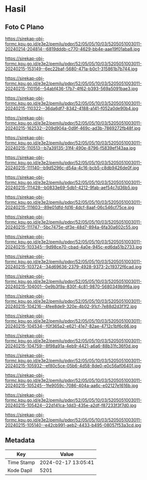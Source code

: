 # Hasil

## Foto C Plano

https://sirekap-obj-formc.kpu.go.id/e3e2/pemilu/pdpr/52/05/05/10/03/5205051003011-20240214-204814--6819dddb-c770-4629-bb4e-aae19f01aba8.jpg

https://sirekap-obj-formc.kpu.go.id/e3e2/pemilu/pdpr/52/05/05/10/03/5205051003011-20240215-153149--6ec22baf-5680-471a-b0c1-315861b7b744.jpg

https://sirekap-obj-formc.kpu.go.id/e3e2/pemilu/pdpr/52/05/05/10/03/5205051003011-20240215-110156--54abf436-17b7-4f62-b393-569a5091bae3.jpg

https://sirekap-obj-formc.kpu.go.id/e3e2/pemilu/pdpr/52/05/05/10/03/5205051003011-20240215-110322--36da6df7-8342-4188-a141-f052a0de90b4.jpg

https://sirekap-obj-formc.kpu.go.id/e3e2/pemilu/pdpr/52/05/05/10/03/5205051003011-20240215-162532--209d904a-0d9f-469c-ad3b-7869272fb48f.jpg

https://sirekap-obj-formc.kpu.go.id/e3e2/pemilu/pdpr/52/05/05/10/03/5205051003011-20240215-110513--b7a39135-31f4-490e-8796-f5839ef143aa.jpg

https://sirekap-obj-formc.kpu.go.id/e3e2/pemilu/pdpr/52/05/05/10/03/5205051003011-20240215-111140--b9d5296c-d54a-4c16-bcb5-c8db9426de0f.jpg

https://sirekap-obj-formc.kpu.go.id/e3e2/pemilu/pdpr/52/05/05/10/03/5205051003011-20240215-111428--b0833e69-5db1-4212-9fab-aef54c7d36b5.jpg

https://sirekap-obj-formc.kpu.go.id/e3e2/pemilu/pdpr/52/05/05/10/03/5205051003011-20240215-111603--89e01dfd-fd16-4dcf-8aaf-06c546cf75ce.jpg

https://sirekap-obj-formc.kpu.go.id/e3e2/pemilu/pdpr/52/05/05/10/03/5205051003011-20240215-111747--5bc7475e-df3e-48d7-894a-6fa30a602c55.jpg

https://sirekap-obj-formc.kpu.go.id/e3e2/pemilu/pdpr/52/05/05/10/03/5205051003011-20240215-103345--9d98ce70-cbad-4a0e-945c-ed6da51b2733.jpg

https://sirekap-obj-formc.kpu.go.id/e3e2/pemilu/pdpr/52/05/05/10/03/5205051003011-20240215-103724--34d69636-2379-4928-9373-2c19372f6cad.jpg

https://sirekap-obj-formc.kpu.go.id/e3e2/pemilu/pdpr/52/05/05/10/03/5205051003011-20240215-104001--0e9b3f9a-830f-4c81-9870-5680349b9f6a.jpg

https://sirekap-obj-formc.kpu.go.id/e3e2/pemilu/pdpr/52/05/05/10/03/5205051003011-20240215-104216--4fee8de9-320e-4b02-91cf-7e88d2d3f1f2.jpg

https://sirekap-obj-formc.kpu.go.id/e3e2/pemilu/pdpr/52/05/05/10/03/5205051003011-20240215-104534--f0f365a2-e621-41e7-82ae-4712c1bf6c66.jpg

https://sirekap-obj-formc.kpu.go.id/e3e2/pemilu/pdpr/52/05/05/10/03/5205051003011-20240215-104759--8f98a91a-4eb9-4421-a6a6-88b31fc36f0d.jpg

https://sirekap-obj-formc.kpu.go.id/e3e2/pemilu/pdpr/52/05/05/10/03/5205051003011-20240215-105932--ef80c5ce-05b6-4d58-8de0-e0c56af06401.jpg

https://sirekap-obj-formc.kpu.go.id/e3e2/pemilu/pdpr/52/05/05/10/03/5205051003011-20240215-105245--1fe9059c-7086-404a-aa6c-e02127e1616b.jpg

https://sirekap-obj-formc.kpu.go.id/e3e2/pemilu/pdpr/52/05/05/10/03/5205051003011-20240215-105424--22d141ca-1dd3-435e-a2df-f87233f3f7d0.jpg

https://sirekap-obj-formc.kpu.go.id/e3e2/pemilu/pdpr/52/05/05/10/03/5205051003011-20240215-105140--e42cb991-aeb2-4433-b495-08057f53a3cd.jpg


## Metadata

| Key        | Value               |
| ---------- | ------------------- |
| Time Stamp | 2024-02-17 13:05:41 |
| Kode Dapil | 5201                |



